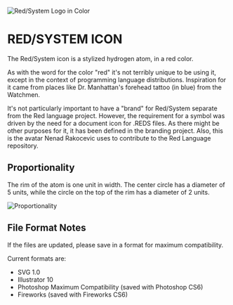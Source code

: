 ![Red/System Logo in Color](https://raw.github.com/red/branding/master/red-system/red-system-color-128x128.png)

# RED/SYSTEM ICON

The Red/System icon is a stylized hydrogen atom, in a red color.

As with the word for the color "red" it's not terribly unique to be using it, except in the context of programming language distributions. Inspiration for it came from places like Dr. Manhattan's forehead tattoo (in blue) from the Watchmen.

It's not particularly important to have a "brand" for Red/System separate from the Red language project.  However, the requirement for a symbol was driven by the need for a document icon for .REDS files. As there might be other purposes for it, it has been defined in the branding project. Also, this is the avatar Nenad Rakocevic uses to contribute to the Red Language repository.


## Proportionality

The rim of the atom is one unit in width. The center circle has a diameter of 5 units, while the circle on the top of the rim has a diameter of 2 units.

![Proportionality](https://raw.github.com/red/branding/master/red-system/red-system-proportions.png)


## File Format Notes

If the files are updated, please save in a format for maximum compatibility.

Current formats are:

* SVG 1.0
* Illustrator 10
* Photoshop Maximum Compatibility (saved with Photoshop CS6)
* Fireworks (saved with Fireworks CS6)